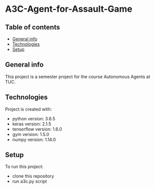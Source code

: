 # A3C-Agent-for-Assault-Game
## Table of contents
* [General info](#general-info)
* [Technologies](#technologies)
* [Setup](#setup)

## General info
This project is a semester project for the course Autonomous Agents at TUC.
	
## Technologies
Project is created with:
* python version: 3.6.5
* keras version:  2.1.5
* tensorflow version: 1.6.0
* gym version: 1.5.0
* numpy version: 1.14.0


	
## Setup
To run this project:
* clone this repository
* run a3c.py script

